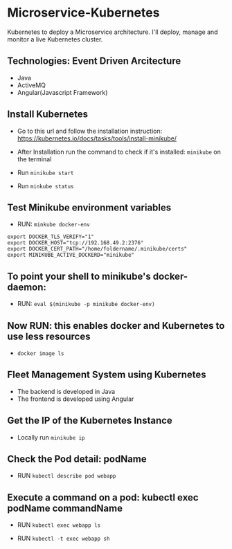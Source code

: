 # Microservice-Kubernetes
Kubernetes to deploy a Microservice architecture. I'll deploy, manage and monitor a live Kubernetes cluster.

## Technologies: Event Driven Arcitecture
- Java
- ActiveMQ
- Angular(Javascript Framework)

## Install Kubernetes
- Go to this url and follow the installation instruction: https://kubernetes.io/docs/tasks/tools/install-minikube/

- After Installation run the command to check if it's installed: `minikube` on the terminal
- Run `minikube start`
- Run `minkube status`

## Test Minikube environment variables
- RUN: `minkube docker-env`

```
export DOCKER_TLS_VERIFY="1"
export DOCKER_HOST="tcp://192.168.49.2:2376" 
export DOCKER_CERT_PATH="/home/foldername/.minikube/certs"
export MINIKUBE_ACTIVE_DOCKERD="minikube"
```

## To point your shell to minikube's docker-daemon:
- RUN: `eval $(minikube -p minikube docker-env)`

## Now RUN: this enables docker and Kubernetes to use less resources
- `docker image ls`




## Fleet Management System using Kubernetes
- The backend is developed in Java
- The frontend is developed using Angular


## Get the IP of the Kubernetes Instance
- Locally run `minikube ip`

## Check the Pod detail: podName
- RUN `kubectl describe pod webapp`

## Execute a command on a pod: kubectl exec podName commandName
- RUN `kubectl exec webapp ls`

- RUN `kubectl -t exec webapp sh` 


